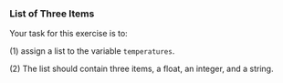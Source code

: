 ### List of Three Items
Your task for this exercise is to:

(1) assign a list to the variable ```temperatures```.

(2) The list should contain three items, a float, an integer, and a string.
